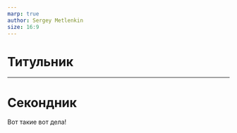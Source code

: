 ```yaml
---
marp: true
author: Sergey Metlenkin
size: 16:9
---
```


<!-- paginate: true -->

# Титульник

---

# Секондник

Вот такие вот дела!<!--  -->
